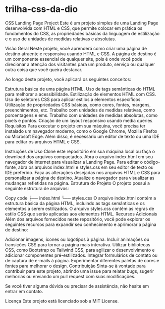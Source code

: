 # trilha-css-da-dio
CSS Landing Page Project
Este é um projeto simples de uma Landing Page desenvolvida com HTML e CSS, que permite colocar em prática os fundamentos do CSS, as propriedades básicas da linguagem de estilização e o uso de unidades de medidas relativas e absolutas.

Visão Geral
Neste projeto, você aprenderá como criar uma página de destino atraente e responsiva usando HTML e CSS. A página de destino é um componente essencial de qualquer site, pois é onde você pode direcionar a atenção dos visitantes para um produto, serviço ou qualquer outra coisa que você queira destacar.

Ao longo deste projeto, você aplicará os seguintes conceitos:

Estrutura básica de uma página HTML.
Uso de tags semânticas do HTML para melhorar a acessibilidade.
Estilização de elementos HTML com CSS.
Uso de seletores CSS para aplicar estilos a elementos específicos.
Utilização de propriedades CSS básicas, como cores, fontes, margens, preenchimentos, etc.
Trabalho com unidades de medidas relativas, como porcentagens e ems.
Trabalho com unidades de medidas absolutas, como pixels e pontos.
Criação de um layout responsivo usando media queries.
Requisitos
Para executar o projeto em sua máquina, você precisa ter instalado um navegador moderno, como o Google Chrome, Mozilla Firefox ou Microsoft Edge. Além disso, é necessário um editor de texto ou uma IDE para editar os arquivos HTML e CSS.

Instruções de Uso
Clone este repositório em sua máquina local ou faça o download dos arquivos compactados.
Abra o arquivo index.html em seu navegador de internet para visualizar a Landing Page.
Para editar o código-fonte, abra os arquivos index.html e styles.css em seu editor de texto ou IDE preferido.
Faça as alterações desejadas nos arquivos HTML e CSS para personalizar a página de destino.
Atualize o navegador para visualizar as mudanças refletidas na página.
Estrutura do Projeto
O projeto possui a seguinte estrutura de arquivos:

Copy code
├── index.html
└── styles.css
O arquivo index.html contém a estrutura básica da página HTML, incluindo as tags semânticas e os elementos a serem estilizados.
O arquivo styles.css contém as regras de estilo CSS que serão aplicadas aos elementos HTML.
Recursos Adicionais
Além dos arquivos fornecidos neste repositório, você pode explorar os seguintes recursos para expandir seu conhecimento e aprimorar a página de destino:

Adicionar imagens, ícones ou logotipos à página.
Incluir animações ou transições CSS para tornar a página mais interativa.
Utilizar bibliotecas CSS, como Bootstrap ou Tailwind CSS, para agilizar o desenvolvimento e adicionar componentes pré-estilizados.
Integrar formulários de contato ou de captura de e-mails à página.
Experimentar diferentes paletas de cores e fontes para melhorar o design.
Contribuição
Sinta-se à vontade para contribuir para este projeto, abrindo uma issue para relatar bugs, sugerir melhorias ou enviando um pull request com suas modificações.

Se você tiver alguma dúvida ou precisar de assistência, não hesite em entrar em contato.

Licença
Este projeto está licenciado sob a MIT License.
